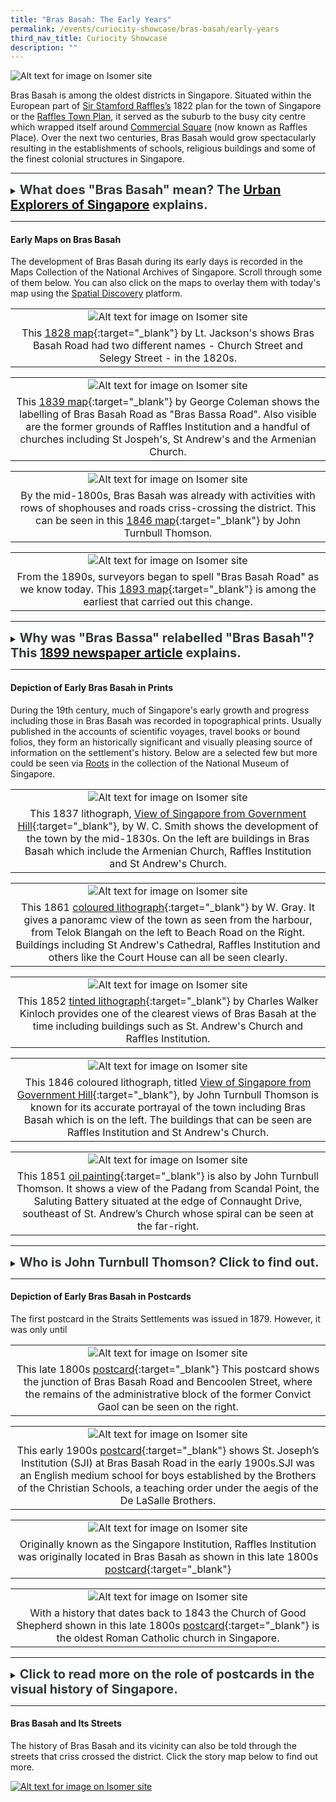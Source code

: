 ```yaml
---
title: "Bras Basah: The Early Years"
permalink: /events/curiocity-showcase/bras-basah/early-years
third_nav_title: Curiocity Showcase
description: ""
---
```

![Alt text for image on Isomer site](/images/painting-4.jpg)

Bras Basah is among the oldest districts in Singapore. Situated within the European part of [Sir Stamford Raffles’s](http://eresources.nlb.gov.sg/infopedia/articles/SIP_715_2004-12-15.html) 1822 plan for the town of Singapore or the [Raffles Town Plan](https://eresources.nlb.gov.sg/infopedia/articles/SIP_658_2005-01-07.html), it served as the suburb to the busy city centre which wrapped itself around [Commercial Square](https://eresources.nlb.gov.sg/infopedia/articles/SIP_864_2004-12-30.html) (now known as Raffles Place). Over the next two centuries, Bras Basah would grow spectacularly resulting in the establishments of schools, religious buildings and some of the finest colonial structures in Singapore.

_______

<details>
<summary><span style="font-weight: 700; font-size: 20px; font-style: normal; color:#353839">What does "Bras Basah" mean? The <a href="https://m.facebook.com/urban.explorers.of.singapore/posts/1838715229511033">Urban Explorers of Singapore</a> explains.</span></summary>
<br>
<span style="font-weight: 400; font-size: 20px; font-style: normal; color:#778899">"The name “Bras Basah” has existed since the early 1800s. In old maps, it was also spelt as “Brass Bassa”...The name “Bras Basah” itself is a mistranscription of the Malay term “beras basah” (“wet rice”). Such mistranscriptions arise when non-native Malay speakers anglicise names based on what is verbally heard...Speaking of rice, Singapore in the old days had paddy fields...Wet harvested rice from these paddy fields (which practised wet-rice cultivation) would have been transported along Selegie Road and then dried on patches of undeveloped land around Sungai Bras Basah. (Drying is critical after harvesting a rice crop because it reduces grain moisture content to a safe level for storage.) This scenario eventually gave birth to the toponym “Bras Basah” for the area." </span>
	
</details>

_____

#### **Early Maps on Bras Basah**

The development of Bras Basah during its early days is recorded in the Maps Collection of the National Archives of Singapore. Scroll through some of them below. You can also click on the maps to overlay them with today's map using the [Spatial Discovery](https://search.nlb.gov.sg/spatialdiscovery/) platform.

| | 
|:--------:| 
| ![Alt text for image on Isomer site](/images/sample-bb-map-1828.png)|
|This [1828 map](https://www.nas.gov.sg/archivesonline/maps_building_plans/record-details/f9926418-115c-11e3-83d5-0050568939ad){:target="_blank"} by Lt. Jackson's shows Bras Basah Road had two different names - Church Street and Selegy Street - in the 1820s. |

| | 
|:--------:| 
| ![Alt text for image on Isomer site](/images/sample-bb-map-1830.png)|
|This [1839 map](https://www.nas.gov.sg/archivesonline/maps_building_plans/record-details/fb0ace86-115c-11e3-83d5-0050568939ad){:target="_blank"} by George Coleman shows the labelling of Bras Basah Road as "Bras Bassa Road". Also visible are the former grounds of Raffles Institution and a handful of churches including St Jospeh's, St Andrew's and the Armenian Church.|

| | 
|:--------:| 
| ![Alt text for image on Isomer site](/images/sample-bb-map-1846.png)|
|By the mid-1800s, Bras Basah was already with activities with rows of shophouses and roads criss-crossing the district. This can be seen in this [1846 map](https://www.nas.gov.sg/archivesonline/maps_building_plans/record-details/fb0ace86-115c-11e3-83d5-0050568939ad){:target="_blank"} by John Turnbull Thomson.|

| | 
|:--------:| 
| ![Alt text for image on Isomer site](/images/sample-bb-map-1893.png)|
| From the 1890s, surveyors began to spell "Bras Basah Road" as we know today. This [1893 map](https://www.nas.gov.sg/archivesonline/maps_building_plans/record-details/c912530c-66c8-11e3-bb37-0050568939ad){:target="_blank"} is among the earliest that carried out this change. |

_____

<details>
<summary><span style="font-weight: 700; font-size: 20px; font-style: normal; color:#353839">Why was "Bras Bassa" relabelled "Bras Basah"? This <a href="http://eresources.nlb.gov.sg/newspapers/Digitised/Article/singfreepresswk18990601-1.2.51">1899 newspaper article</a> explains.</span></summary>
<br>
<span style="font-weight: 400; font-size: 20px; font-style: normal; color:#778899">"The new enamelled street signs being put up by the Municipality are blue on white, instead of the old white on blue...The spelling seems to have received some attention, the "Bras Bassa Road" becomes "Bras Basah Road". The latter gives some indication of the meaning of the name and send thoughts back to the padi fields that at one time occupied the valley stretching from Fort Canning eastward."</span>
	
</details>

_____


#### **Depiction of Early Bras Basah in Prints**

During the 19th century, much of Singapore's early growth and progress including those in Bras Basah was recorded in topographical prints. Usually published in the accounts of scientific voyages, travel books or bound folios, they form an historically significant and visually pleasing source of information on the settlement's history. Below are a selected few but more could be seen via [Roots](https://www.roots.gov.sg/) in the collection of the National Museum of Singapore.

| | 
|:--------:| 
| ![Alt text for image on Isomer site](/images/painting-1.jpg)|
|This 1837 lithograph, [View of Singapore from Government Hill](https://www.nas.gov.sg/archivesonline/photographs/record-details/d4f65b2e-1161-11e3-83d5-0050568939ad){:target="_blank"}, by W. C. Smith shows the development of the town by the mid-1830s. On the left are buildings in Bras Basah which include the Armenian Church, Raffles Institution and St Andrew's Church.   |

| | 
|:--------:| 
| ![Alt text for image on Isomer site](/images/painting-3.jpg)|
|This 1861 [coloured lithograph](https://www.nas.gov.sg/archivesonline/maps_building_plans/record-details/f9926418-115c-11e3-83d5-0050568939ad){:target="_blank"} by W. Gray. It gives a panoramc view of the town as seen from the harbour, from Telok Blangah on the left to Beach Road on the Right. Buildings including St Andrew's Cathedral, Raffles Institution and others like the Court House can all be seen clearly. |

| | 
|:--------:| 
|![Alt text for image on Isomer site](/images/painting-4.jpg)|
|This 1852 [tinted lithograph](https://www.nas.gov.sg/archivesonline/maps_building_plans/record-details/f9926418-115c-11e3-83d5-0050568939ad){:target="_blank"} by Charles Walker Kinloch provides one of the clearest views of Bras Basah at the time including buildings such as St. Andrew's Church and Raffles Institution. |

| | 
|:--------:| 
| ![Alt text for image on Isomer site](/images/painting-2.jpg)|
|This 1846 coloured lithograph, titled [View of Singapore from Government Hill](https://www.nas.gov.sg/archivesonline/photographs/record-details/d4f65b2e-1161-11e3-83d5-0050568939ad){:target="_blank"}, by John Turnbull Thomson is known for its accurate portrayal of the town including Bras Basah which is on the left. The buildings that can be seen are Raffles Institution and St Andrew's Church. |

| | 
|:--------:| 
|![Alt text for image on Isomer site](/images/painting-5.jpg)|
|This 1851 [oil painting](https://www.roots.gov.sg/Collection-Landing/listing/1052004){:target="_blank"} is also by John Turnbull Thomson. It shows a view of the Padang from Scandal Point, the Saluting Battery situated at the edge of Connaught Drive, southeast of St. Andrew’s Church whose spiral can be seen at the far-right.  |

_____

<details>
<summary><span style="font-weight: 700; font-size: 20px; font-style: normal; color:#353839">Who is John Turnbull Thomson? Click to find out.</span></summary>
<br>
<span style="font-weight: 400; font-size: 20px; font-style: normal; color:#778899">John Turnbull Thomson was the Government Surveyor of the Straits Settlements from 1841 to 1853. He made a number of important contributions during his 12 years in Singapore, including the creation of maps of early Singapore, as well as the design and construction of several buildings and other public infrastructure on the island. A self-taught artist and prolific writer, Thomson’s collection of paintings, books and articles now serve as invaluable records of the architecture and life of early Singapore.</span>
	
</details>

_____

#### **Depiction of Early Bras Basah in Postcards**

The first postcard in the Straits Settlements was issued in 1879. However, it was only until 

| | 
|:--------:| 
| ![Alt text for image on Isomer site](/images/postcard-1.jpg)|
|This late 1800s [postcard](https://www.roots.gov.sg/Collection-Landing/listing/1073598){:target="_blank"} This postcard shows the junction of Bras Basah Road and Bencoolen Street, where the remains of the administrative block of the former Convict Gaol can be seen on the right. |

| | 
|:--------:| 
| ![Alt text for image on Isomer site](/images/postcard-2.jpg)|
|This early 1900s [postcard](https://www.roots.gov.sg/Collection-Landing/listing/1193647){:target="_blank"} shows St. Joseph’s Institution (SJI) at Bras Basah Road in the early 1900s.SJI was an English medium school for boys established by the Brothers of the Christian Schools, a teaching order under the aegis of the De LaSalle Brothers. |

| | 
|:--------:| 
| ![Alt text for image on Isomer site](/images/postcard-3.jpg)|
|Originally known as the Singapore Institution, Raffles Institution was originally located in Bras Basah as shown in this late 1800s [postcard](https://www.roots.gov.sg/Collection-Landing/listing/1046090){:target="_blank"} |

| | 
|:--------:| 
|![Alt text for image on Isomer site](/images/postcard-4.jpg)|
|With a history that dates back to 1843 the Church of Good Shepherd shown in this late 1800s [postcard](https://www.roots.gov.sg/Collection-Landing/listing/1120868){:target="_blank"} is the oldest Roman Catholic church in Singapore.|


_____

<details>
<summary><span style="font-weight: 700; font-size: 20px; font-style: normal; color:#353839">Click to read more on the role of postcards in the visual history of Singapore.</span></summary>
<br>
<span style="font-weight: 400; font-size: 20px; font-style: normal; color:#778899">John Turnbull Thomson was the Government Surveyor of the Straits Settlements from 1841 to 1853. He made a number of important contributions during his 12 years in Singapore, including the creation of maps of early Singapore, as well as the design and construction of several buildings and other public infrastructure on the island. A self-taught artist and prolific writer, Thomson’s collection of paintings, books and articles now serve as invaluable records of the architecture and life of early Singapore.</span>
	
</details>

_____

#### **Bras Basah and Its Streets**

The history of Bras Basah and its vicinity can also be told through the streets that criss crossed the district. Click the story map below to find out more.

[![Alt text for image on Isomer site](/images/storymap-bb-streets-main.png)](https://uploads.knightlab.com/storymapjs/04f5c05311b7e48aadefd0cdd269c308/brash-basah-its-streets/index.html)